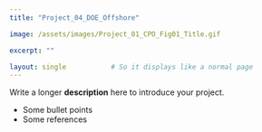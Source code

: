```yaml
---
title: "Project_04_DOE_Offshore"

image: /assets/images/Project_01_CPO_Fig01_Title.gif

excerpt: ""

layout: single           # So it displays like a normal page
---
```

Write a longer **description** here to introduce your project.

- Some bullet points
- Some references
